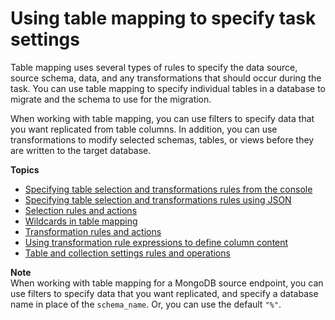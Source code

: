 # Using table mapping to specify task settings<a name="CHAP_Tasks.CustomizingTasks.TableMapping"></a>

Table mapping uses several types of rules to specify the data source, source schema, data, and any transformations that should occur during the task\. You can use table mapping to specify individual tables in a database to migrate and the schema to use for the migration\. 

When working with table mapping, you can use filters to specify data that you want replicated from table columns\. In addition, you can use transformations to modify selected schemas, tables, or views before they are written to the target database\.

**Topics**
+ [Specifying table selection and transformations rules from the console](CHAP_Tasks.CustomizingTasks.TableMapping.Console.md)
+ [Specifying table selection and transformations rules using JSON](CHAP_Tasks.CustomizingTasks.TableMapping.SelectionTransformation.md)
+ [Selection rules and actions](CHAP_Tasks.CustomizingTasks.TableMapping.SelectionTransformation.Selections.md)
+ [Wildcards in table mapping](CHAP_Tasks.CustomizingTasks.TableMapping.SelectionTransformation.Wildcards.md)
+ [Transformation rules and actions](CHAP_Tasks.CustomizingTasks.TableMapping.SelectionTransformation.Transformations.md)
+ [Using transformation rule expressions to define column content](CHAP_Tasks.CustomizingTasks.TableMapping.SelectionTransformation.Expressions.md)
+ [Table and collection settings rules and operations](CHAP_Tasks.CustomizingTasks.TableMapping.SelectionTransformation.Tablesettings.md)

**Note**  
When working with table mapping for a MongoDB source endpoint, you can use filters to specify data that you want replicated, and specify a database name in place of the `schema_name`\. Or, you can use the default `"%"`\.